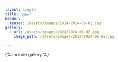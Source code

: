 ```yaml
---
layout: single
title: "مشق"
header:
  teaser: /assets/images/2024/2024-06-02.jpg
gallery:
  - url: /assets/images/2024/2024-06-02.jpg
    image_path: /assets/images/2024/2024-06-02.jpg 

---
```


{% include gallery %}
